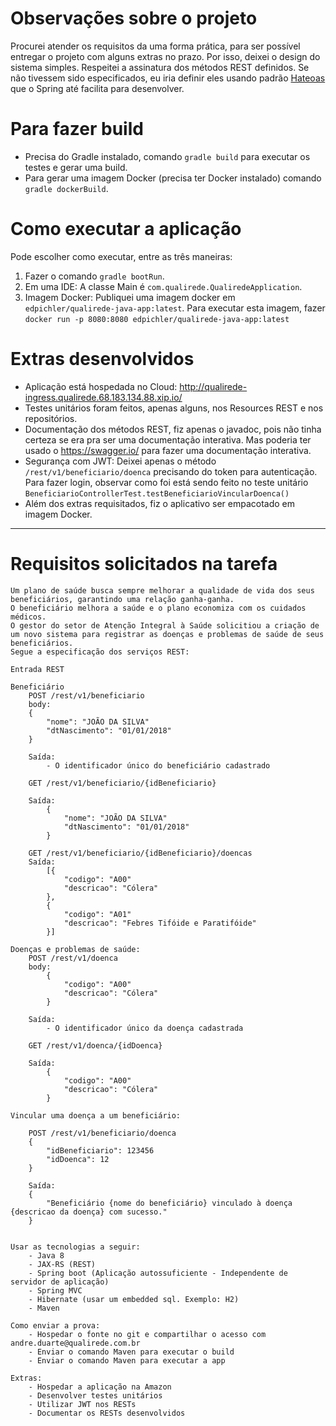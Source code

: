 # Observações sobre o projeto

Procurei atender os requisitos da uma forma prática, para ser possível entregar o projeto com alguns extras no prazo. Por isso, deixei o design do sistema simples.
Respeitei a assinatura dos métodos REST definidos. Se não tivessem sido especificados, eu iria definir eles usando padrão [Hateoas](https://spring.io/understanding/HATEOAS) que o Spring até facilita para desenvolver.

# Para fazer build
 - Precisa do Gradle instalado, comando `gradle build` para executar os testes e gerar uma build.
 - Para gerar uma imagem Docker (precisa ter Docker instalado) comando `gradle dockerBuild`.

# Como executar a aplicação

 Pode escolher como executar, entre as três maneiras:
 1. Fazer o comando `gradle bootRun`.
 2. Em uma IDE: A classe Main é `com.qualirede.QualiredeApplication`.
 3. Imagem Docker: Publiquei uma imagem docker em `edpichler/qualirede-java-app:latest`. Para executar esta imagem, fazer `docker run -p 8080:8080 edpichler/qualirede-java-app:latest`

# Extras desenvolvidos

 - Aplicação está hospedada no Cloud: http://qualirede-ingress.qualirede.68.183.134.88.xip.io/
 - Testes unitários foram feitos, apenas alguns, nos Resources REST e nos repositórios.
 - Documentação dos métodos REST, fiz apenas o javadoc, pois não tinha certeza se era pra ser uma documentação interativa. Mas poderia ter usado o https://swagger.io/ para fazer uma documentação interativa.
 - Segurança com JWT: Deixei apenas o método `/rest/v1/beneficiario/doenca` precisando do token para autenticação. Para fazer login, observar como foi está sendo feito no teste unitário `BeneficiarioControllerTest.testBeneficiarioVincularDoenca()`
 - Além dos extras requisitados, fiz o aplicativo ser empacotado em imagem Docker.

---

# Requisitos solicitados na tarefa


	Um plano de saúde busca sempre melhorar a qualidade de vida dos seus beneficiários, garantindo uma relação ganha-ganha.
	O beneficiário melhora a saúde e o plano economiza com os cuidados médicos.
	O gestor do setor de Atenção Integral à Saúde solicitiou a criação de um novo sistema para registrar as doenças e problemas de saúde de seus beneficiários.
	Segue a especificação dos serviços REST:
	
	Entrada REST 
		
	Beneficiário
		POST /rest/v1/beneficiario
		body:
		{
			"nome": "JOÃO DA SILVA"
			"dtNascimento": "01/01/2018"
		}
		
		Saída:
			- O identificador único do beneficiário cadastrado
			
		GET /rest/v1/beneficiario/{idBeneficiario}
		
		Saída:
			{
				"nome": "JOÃO DA SILVA"
				"dtNascimento": "01/01/2018"
			}
			
		GET /rest/v1/beneficiario/{idBeneficiario}/doencas
		Saída:
			[{
				"codigo": "A00"
				"descricao": "Cólera"
			},
			{
				"codigo": "A01"
				"descricao": "Febres Tifóide e Paratifóide"
			}]
			
	Doenças e problemas de saúde:
		POST /rest/v1/doenca
		body:
			{
				"codigo": "A00"
				"descricao": "Cólera"
			}
		
		Saída:
			- O identificador único da doença cadastrada
			
		GET /rest/v1/doenca/{idDoenca}
		
		Saída:
			{
				"codigo": "A00"
				"descricao": "Cólera"
			}
		
	Vincular uma doença a um beneficiário:
		
		POST /rest/v1/beneficiario/doenca
		{
			"idBeneficiario": 123456
			"idDoenca": 12
		}
		
		Saída:
		{
			"Beneficiário {nome do beneficiário} vinculado à doença {descricao da doença} com sucesso."
		}
		
		
	Usar as tecnologias a seguir:
		- Java 8
		- JAX-RS (REST)
		- Spring boot (Aplicação autossuficiente - Independente de servidor de aplicação)
		- Spring MVC
		- Hibernate (usar um embedded sql. Exemplo: H2)
		- Maven
	
	Como enviar a prova:
		- Hospedar o fonte no git e compartilhar o acesso com andre.duarte@qualirede.com.br
		- Enviar o comando Maven para executar o build
		- Enviar o comando Maven para executar a app

	Extras:
		- Hospedar a aplicação na Amazon
		- Desenvolver testes unitários
		- Utilizar JWT nos RESTs
		- Documentar os RESTs desenvolvidos
